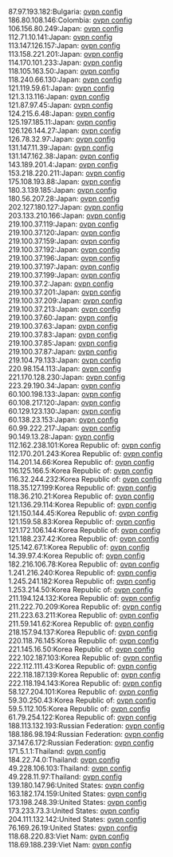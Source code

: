87.97.193.182:Bulgaria: [ovpn config](vpn/87_97_193_182.ovpn)  
186.80.108.146:Colombia: [ovpn config](vpn/186_80_108_146.ovpn)  
106.156.80.249:Japan: [ovpn config](vpn/106_156_80_249.ovpn)  
112.71.10.141:Japan: [ovpn config](vpn/112_71_10_141.ovpn)  
113.147.126.157:Japan: [ovpn config](vpn/113_147_126_157.ovpn)  
113.158.221.201:Japan: [ovpn config](vpn/113_158_221_201.ovpn)  
114.170.101.233:Japan: [ovpn config](vpn/114_170_101_233.ovpn)  
118.105.163.50:Japan: [ovpn config](vpn/118_105_163_50.ovpn)  
118.240.66.130:Japan: [ovpn config](vpn/118_240_66_130.ovpn)  
121.119.59.61:Japan: [ovpn config](vpn/121_119_59_61.ovpn)  
121.3.13.116:Japan: [ovpn config](vpn/121_3_13_116.ovpn)  
121.87.97.45:Japan: [ovpn config](vpn/121_87_97_45.ovpn)  
124.215.6.48:Japan: [ovpn config](vpn/124_215_6_48.ovpn)  
125.197.185.11:Japan: [ovpn config](vpn/125_197_185_11.ovpn)  
126.126.144.27:Japan: [ovpn config](vpn/126_126_144_27.ovpn)  
126.78.32.97:Japan: [ovpn config](vpn/126_78_32_97.ovpn)  
131.147.11.39:Japan: [ovpn config](vpn/131_147_11_39.ovpn)  
131.147.162.38:Japan: [ovpn config](vpn/131_147_162_38.ovpn)  
143.189.201.4:Japan: [ovpn config](vpn/143_189_201_4.ovpn)  
153.218.220.211:Japan: [ovpn config](vpn/153_218_220_211.ovpn)  
175.108.193.88:Japan: [ovpn config](vpn/175_108_193_88.ovpn)  
180.3.139.185:Japan: [ovpn config](vpn/180_3_139_185.ovpn)  
180.56.207.28:Japan: [ovpn config](vpn/180_56_207_28.ovpn)  
202.127.180.127:Japan: [ovpn config](vpn/202_127_180_127.ovpn)  
203.133.210.166:Japan: [ovpn config](vpn/203_133_210_166.ovpn)  
219.100.37.119:Japan: [ovpn config](vpn/219_100_37_119.ovpn)  
219.100.37.120:Japan: [ovpn config](vpn/219_100_37_120.ovpn)  
219.100.37.159:Japan: [ovpn config](vpn/219_100_37_159.ovpn)  
219.100.37.192:Japan: [ovpn config](vpn/219_100_37_192.ovpn)  
219.100.37.196:Japan: [ovpn config](vpn/219_100_37_196.ovpn)  
219.100.37.197:Japan: [ovpn config](vpn/219_100_37_197.ovpn)  
219.100.37.199:Japan: [ovpn config](vpn/219_100_37_199.ovpn)  
219.100.37.2:Japan: [ovpn config](vpn/219_100_37_2.ovpn)  
219.100.37.201:Japan: [ovpn config](vpn/219_100_37_201.ovpn)  
219.100.37.209:Japan: [ovpn config](vpn/219_100_37_209.ovpn)  
219.100.37.213:Japan: [ovpn config](vpn/219_100_37_213.ovpn)  
219.100.37.60:Japan: [ovpn config](vpn/219_100_37_60.ovpn)  
219.100.37.63:Japan: [ovpn config](vpn/219_100_37_63.ovpn)  
219.100.37.83:Japan: [ovpn config](vpn/219_100_37_83.ovpn)  
219.100.37.85:Japan: [ovpn config](vpn/219_100_37_85.ovpn)  
219.100.37.87:Japan: [ovpn config](vpn/219_100_37_87.ovpn)  
219.104.79.133:Japan: [ovpn config](vpn/219_104_79_133.ovpn)  
220.98.154.113:Japan: [ovpn config](vpn/220_98_154_113.ovpn)  
221.170.128.230:Japan: [ovpn config](vpn/221_170_128_230.ovpn)  
223.29.190.34:Japan: [ovpn config](vpn/223_29_190_34.ovpn)  
60.100.198.133:Japan: [ovpn config](vpn/60_100_198_133.ovpn)  
60.108.217.120:Japan: [ovpn config](vpn/60_108_217_120.ovpn)  
60.129.123.130:Japan: [ovpn config](vpn/60_129_123_130.ovpn)  
60.138.23.153:Japan: [ovpn config](vpn/60_138_23_153.ovpn)  
60.99.222.217:Japan: [ovpn config](vpn/60_99_222_217.ovpn)  
90.149.13.28:Japan: [ovpn config](vpn/90_149_13_28.ovpn)  
112.162.238.101:Korea Republic of: [ovpn config](vpn/112_162_238_101.ovpn)  
112.170.201.243:Korea Republic of: [ovpn config](vpn/112_170_201_243.ovpn)  
114.201.14.66:Korea Republic of: [ovpn config](vpn/114_201_14_66.ovpn)  
116.125.166.5:Korea Republic of: [ovpn config](vpn/116_125_166_5.ovpn)  
116.32.244.232:Korea Republic of: [ovpn config](vpn/116_32_244_232.ovpn)  
118.35.127.199:Korea Republic of: [ovpn config](vpn/118_35_127_199.ovpn)  
118.36.210.21:Korea Republic of: [ovpn config](vpn/118_36_210_21.ovpn)  
121.136.29.114:Korea Republic of: [ovpn config](vpn/121_136_29_114.ovpn)  
121.150.144.45:Korea Republic of: [ovpn config](vpn/121_150_144_45.ovpn)  
121.159.58.83:Korea Republic of: [ovpn config](vpn/121_159_58_83.ovpn)  
121.172.106.144:Korea Republic of: [ovpn config](vpn/121_172_106_144.ovpn)  
121.188.237.42:Korea Republic of: [ovpn config](vpn/121_188_237_42.ovpn)  
125.142.67.1:Korea Republic of: [ovpn config](vpn/125_142_67_1.ovpn)  
14.39.97.4:Korea Republic of: [ovpn config](vpn/14_39_97_4.ovpn)  
182.216.106.78:Korea Republic of: [ovpn config](vpn/182_216_106_78.ovpn)  
1.241.216.240:Korea Republic of: [ovpn config](vpn/1_241_216_240.ovpn)  
1.245.241.182:Korea Republic of: [ovpn config](vpn/1_245_241_182.ovpn)  
1.253.214.50:Korea Republic of: [ovpn config](vpn/1_253_214_50.ovpn)  
211.194.124.132:Korea Republic of: [ovpn config](vpn/211_194_124_132.ovpn)  
211.222.70.209:Korea Republic of: [ovpn config](vpn/211_222_70_209.ovpn)  
211.223.63.211:Korea Republic of: [ovpn config](vpn/211_223_63_211.ovpn)  
211.59.141.62:Korea Republic of: [ovpn config](vpn/211_59_141_62.ovpn)  
218.157.94.137:Korea Republic of: [ovpn config](vpn/218_157_94_137.ovpn)  
220.118.76.145:Korea Republic of: [ovpn config](vpn/220_118_76_145.ovpn)  
221.145.16.50:Korea Republic of: [ovpn config](vpn/221_145_16_50.ovpn)  
222.102.187.103:Korea Republic of: [ovpn config](vpn/222_102_187_103.ovpn)  
222.112.111.43:Korea Republic of: [ovpn config](vpn/222_112_111_43.ovpn)  
222.118.187.139:Korea Republic of: [ovpn config](vpn/222_118_187_139.ovpn)  
222.118.194.143:Korea Republic of: [ovpn config](vpn/222_118_194_143.ovpn)  
58.127.204.101:Korea Republic of: [ovpn config](vpn/58_127_204_101.ovpn)  
59.30.250.43:Korea Republic of: [ovpn config](vpn/59_30_250_43.ovpn)  
59.5.112.105:Korea Republic of: [ovpn config](vpn/59_5_112_105.ovpn)  
61.79.254.122:Korea Republic of: [ovpn config](vpn/61_79_254_122.ovpn)  
188.113.132.193:Russian Federation: [ovpn config](vpn/188_113_132_193.ovpn)  
188.186.98.194:Russian Federation: [ovpn config](vpn/188_186_98_194.ovpn)  
37.147.6.172:Russian Federation: [ovpn config](vpn/37_147_6_172.ovpn)  
171.5.1.1:Thailand: [ovpn config](vpn/171_5_1_1.ovpn)  
184.22.74.0:Thailand: [ovpn config](vpn/184_22_74_0.ovpn)  
49.228.106.103:Thailand: [ovpn config](vpn/49_228_106_103.ovpn)  
49.228.11.97:Thailand: [ovpn config](vpn/49_228_11_97.ovpn)  
139.180.147.96:United States: [ovpn config](vpn/139_180_147_96.ovpn)  
163.182.174.159:United States: [ovpn config](vpn/163_182_174_159.ovpn)  
173.198.248.39:United States: [ovpn config](vpn/173_198_248_39.ovpn)  
173.233.73.3:United States: [ovpn config](vpn/173_233_73_3.ovpn)  
204.111.132.142:United States: [ovpn config](vpn/204_111_132_142.ovpn)  
76.169.26.19:United States: [ovpn config](vpn/76_169_26_19.ovpn)  
118.68.220.83:Viet Nam: [ovpn config](vpn/118_68_220_83.ovpn)  
118.69.188.239:Viet Nam: [ovpn config](vpn/118_69_188_239.ovpn)  
